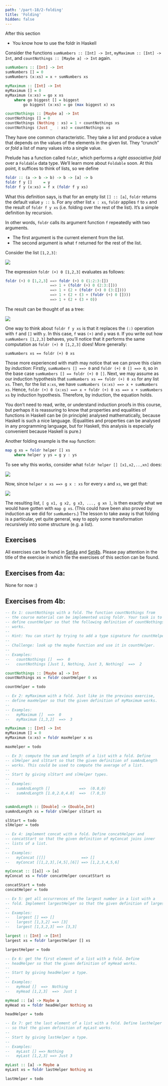 ```yaml
---
path: '/part-18/2-folding'
title: 'Folding'
hidden: false
---
```


<text-box variant='learningObjectives' name="Learning objectives">

After this section
*   You know how to use the foldr in Haskell

</text-box>


Consider the functions `sumNumbers :: [Int] -> Int`, `myMaximum :: [Int] -> Int`, and `countNothings :: [Maybe a] -> Int` again.

```haskell
sumNumbers :: [Int] -> Int
sumNumbers [] = 0
sumNumbers (x:xs) = x + sumNumbers xs

myMaximum :: [Int] -> Int
myMaximum [] = 0
myMaximum (x:xs) = go x xs
    where go biggest [] = biggest
        go biggest (x:xs) = go (max biggest x) xs

countNothings :: [Maybe a] -> Int
countNothings [] = 0
countNothings (Nothing : xs) = 1 + countNothings xs
countNothings (Just _  : xs) = countNothings xs
```

They have one common characteristic. They take a list and produce a value that depends on the values of the elements in the given list. They “crunch” or _fold_ a list of many values into a single value.

Prelude has a function called `foldr`, which performs a _right associative fold_ over a `Foldable` data type. We’ll learn more about `Foldable` soon. At this point, it suffices to think of lists, so we define

```haskell
foldr :: (a -> b -> b) -> b -> [a] -> b
foldr f y []     = y
foldr f y (x:xs) = f x (foldr f y xs)
```

What this definition says, is that for an empty list `[] :: [a]`, `foldr` returns the default value `y :: b`. For any other list `x : xs`, `foldr` applies `f` to `x` and the result of `foldr f y xs` (i.e. folding over the rest of the list). It’s a simple definition by recursion.

In other words, `foldr` calls its argument function `f` repeatedly with two arguments.

*   The first argument is the current element from the list.
*   The second argument is what `f` returned for the rest of the list.

Consider the list `[1,2,3]`:

![](list123.svg)

The expression `foldr (+) 0 [1,2,3]` evaluates as follows:

```haskell
foldr (+) 0 [1,2,3] ==> foldr (+) 0 (1:2:3:[])
                    ==> 1 + (foldr (+) 0 (2:3:[]))
                    ==> 1 + (2 + (foldr (+) 0 (3:[])))
                    ==> 1 + (2 + (3 + (foldr (+) 0 [])))
                    ==> 1 + (2 + (3 + 0))
```

The result can be thought of as a tree:

![](sum123.svg)

One way to think about `foldr f y xs` is that it replaces the `(:)` operation with `f` and `[]` with `y`. In this case, `f` was `(+)` and `y` was `0`. If you write out how `sumNumbers [1,2,3]` behaves, you’ll notice that it performs the same computation as `foldr (+) 0 [1,2,3]` does! More generally:

    sumNumbers xs == foldr (+) 0 xs

Those more experienced with math may notice that we can prove this claim by _induction_: Firstly, `sumNumbers [] ==> 0` and `foldr (+) 0 [] ==> 0`, so in the base case `sumNumbers [] == foldr (+) 0 []`. Next, we may assume as our induction hypothesis that `sumNumbers xs == foldr (+) 0 xs` for any list `xs`. Then, for the list `x:xs`, we have `sumNumbers (x:xs) ==> x + sumNumbers xs`. Hence, `foldr (+) 0 (x:xs) ==> x + foldr (+) 0 xs ==> x + sumNumbers xs` by induction hypothesis. Therefore, by induction, the equation holds.

You don’t need to read, write, or understand induction proofs in this course, but perhaps it is reassuring to know that properties and equalities of functions in Haskell can be (in principle) analysed mathematically, because Haskell is such a nice language. (Equalities and properties can be analysed in any programming language, but for Haskell, this analysis is especially convenient because Haskell is pure.)

Another folding example is the `map` function:

```haskell
map g xs = foldr helper [] xs
    where helper y ys = g y : ys
```

To see why this works, consider what `foldr helper [] [x1,x2,..,xn]` does:

![](foldr1.svg)

Now, since `helper x xs ==> g x : xs` for every `x` and `xs`, we get that:

![](foldr2.svg)

The resulting list, `[ g x1, g x2, g x3, ..., g xn ]`, is then exactly what we would have gotten with `map g xs`. (This could have been also proved by induction as we did for `sumNumbers`.) The lesson to take away is that folding is a particular, yet quite general, way to apply some transformation recursively into some structure (e.g. a list).



## Exercises

All exercises can be found in [Set4a](https://github.com/moocfi/haskell-mooc/blob/master/exercises/Set4a.hs)
and [Set4b](https://github.com/moocfi/haskell-mooc/blob/master/exercises/Set4b.hs). Please pay attention in the title of the exercise in which file the exercises of this section can be found.

## Exercises from 4a:
None for now :)

## Exercises from 4b:

<text-box variant='exercise' name="Exercise 4b.1">

```Haskell
-- Ex 1: countNothings with a fold. The function countNothings from
-- the course material can be implemented using foldr. Your task is to
-- define countHelper so that the following definition of countNothings
-- works.
--
-- Hint: You can start by trying to add a type signature for countHelper.
--
-- Challenge: look up the maybe function and use it in countHelper.
--
-- Examples:
--   countNothings []  ==>  0
--   countNothings [Just 1, Nothing, Just 3, Nothing]  ==>  2

countNothings :: [Maybe a] -> Int
countNothings xs = foldr countHelper 0 xs

countHelper = todo
```
</text-box>


<text-box variant='exercise' name="Exercise 4b.2">

```Haskell
-- Ex 2: myMaximum with a fold. Just like in the previous exercise,
-- define maxHelper so that the given definition of myMaximum works.
--
-- Examples:
--   myMaximum []  ==>  0
--   myMaximum [1,3,2]  ==>  3

myMaximum :: [Int] -> Int
myMaximum [] = 0
myMaximum (x:xs) = foldr maxHelper x xs

maxHelper = todo
```
</text-box>



<text-box variant='exercise' name="Exercise 4b.3">

```Haskell
-- Ex 3: compute the sum and length of a list with a fold. Define
-- slHelper and slStart so that the given definition of sumAndLength
-- works. This could be used to compute the average of a list.
--
-- Start by giving slStart and slHelper types.
--
-- Examples:
--   sumAndLength []             ==>  (0.0,0)
--   sumAndLength [1.0,2.0,4.0]  ==>  (7.0,3)


sumAndLength :: [Double] -> (Double,Int)
sumAndLength xs = foldr slHelper slStart xs

slStart = todo
slHelper = todo

```
</text-box>


<text-box variant='exercise' name="Exercise 4b.4">

```Haskell
-- Ex 4: implement concat with a fold. Define concatHelper and
-- concatStart so that the given definition of myConcat joins inner
-- lists of a list.
--
-- Examples:
--   myConcat [[]]                ==> []
--   myConcat [[1,2,3],[4,5],[6]] ==> [1,2,3,4,5,6]

myConcat :: [[a]] -> [a]
myConcat xs = foldr concatHelper concatStart xs

concatStart = todo
concatHelper = todo

```
</text-box>


<text-box variant='exercise' name="Exercise 4b.5">

```Haskell
-- Ex 5: get all occurrences of the largest number in a list with a
-- fold. Implement largestHelper so that the given definition of largest works.
--
-- Examples:
--   largest [] ==> []
--   largest [1,3,2] ==> [3]
--   largest [1,3,2,3] ==> [3,3]

largest :: [Int] -> [Int]
largest xs = foldr largestHelper [] xs

largestHelper = todo

```
</text-box>


<text-box variant='exercise' name="Exercise 4b.6">

```Haskell
-- Ex 6: get the first element of a list with a fold. Define
-- headHelper so that the given definition of myHead works.
--
-- Start by giving headHelper a type.
--
-- Examples:
--   myHead []  ==>  Nothing
--   myHead [1,2,3]  ==>  Just 1

myHead :: [a] -> Maybe a
myHead xs = foldr headHelper Nothing xs

headHelper = todo
```
</text-box>

<text-box variant='exercise' name="Exercise 4b.7">

```Haskell
-- Ex 7: get the last element of a list with a fold. Define lasthelper
-- so that the given definition of myLast works.
--
-- Start by giving lastHelper a type.
--
-- Examples:
--   myLast [] ==> Nothing
--   myLast [1,2,3] ==> Just 3

myLast :: [a] -> Maybe a
myLast xs = foldr lastHelper Nothing xs

lastHelper = todo
```
</text-box>


